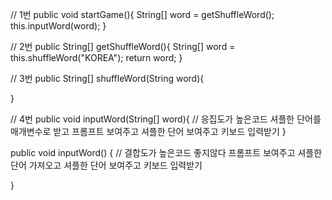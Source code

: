 // 1번
public void startGame(){
	String[] word = getShuffleWord();
	this.inputWord(word);
}

// 2번
public String[] getShuffleWord(){
	String[] word = this.shuffleWord("KOREA");
	return word;
}

// 3번
public String[] shuffleWord(String word){

}

// 4번
public void inputWord(String[] word){   // 응집도가 높은코드
	셔플한 단어를 매개변수로 받고
	프롬프트 보여주고
	셔플한 단어 보여주고
	키보드 입력받기 
}


public void inputWord() {  // 결합도가 높은코드 좋지않다
	프롬프트 보여주고
	셔플한 단어 가져오고
	셔플한 단어 보여주고
	키보드 입력받기

}
